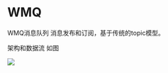 # WMQ
WMQ消息队列
	消息发布和订阅，基于传统的topic模型。
	

架构和数据流 如图

![](https://github.com/manmao/wmq/raw/master/img/v1.1.png)
